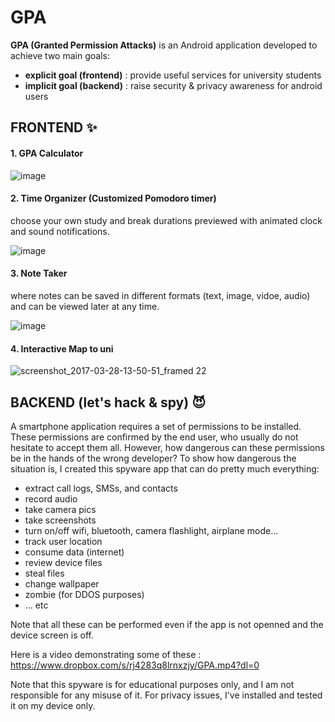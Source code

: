 # GPA

**GPA (Granted Permission Attacks)** is an Android application developed to achieve two main goals:
* **explicit goal (frontend)** : provide useful services for university students
* **implicit goal (backend)** : raise security & privacy awareness for android users


## FRONTEND :sparkles:

#### 1. GPA Calculator

![image](https://cloud.githubusercontent.com/assets/9033365/24401236/36e161f0-13bc-11e7-92aa-000eb670d277.png)


#### 2. Time Organizer (Customized Pomodoro timer)
choose your own study and break durations previewed with animated clock and sound notifications.

![image](https://cloud.githubusercontent.com/assets/9033365/24401360/bee87d90-13bc-11e7-976c-2461b2ef0f8c.png)


#### 3. Note Taker
where notes can be saved in different formats (text, image, vidoe, audio) and can be viewed later at any time.

![image](https://cloud.githubusercontent.com/assets/9033365/24401446/1d02f9a0-13bd-11e7-8dd7-f5c4f1745f77.png)


#### 4. Interactive Map to uni

![screenshot_2017-03-28-13-50-51_framed 22](https://cloud.githubusercontent.com/assets/9033365/24402394/0b291b3e-13c1-11e7-80ec-821844f07dc2.jpg)


## BACKEND (let's hack & spy) :smiling_imp:
A smartphone application requires a set of permissions to be installed. These permissions are confirmed by the end user, who usually do not hesitate to accept them all. However, how dangerous can these permissions be in the hands of the wrong developer?
To show how dangerous the situation is, I created this spyware app that can do pretty much everything:
* extract call logs, SMSs, and contacts
* record audio
* take camera pics
* take screenshots
* turn on/off wifi, bluetooth, camera flashlight, airplane mode...
* track user location
* consume data (internet)
* review device files
* steal files
* change wallpaper
* zombie (for DDOS purposes)
* ... etc

Note that all these can be performed even if the app is not openned and the device screen is off.

Here is a video demonstrating some of these : https://www.dropbox.com/s/rj4283q8lrnxzjy/GPA.mp4?dl=0

Note that this spyware is for educational purposes only, and I am not responsible for any misuse of it.
For privacy issues, I've installed and tested it on my device only.
